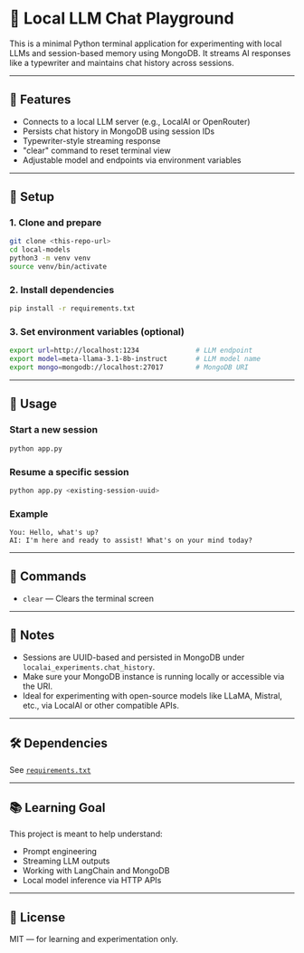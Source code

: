 # 🧠 Local LLM Chat Playground

This is a minimal Python terminal application for experimenting with local LLMs and session-based memory using MongoDB. It streams AI responses like a typewriter and maintains chat history across sessions.

---

## 🚀 Features

- Connects to a local LLM server (e.g., LocalAI or OpenRouter)
- Persists chat history in MongoDB using session IDs
- Typewriter-style streaming response
- "clear" command to reset terminal view
- Adjustable model and endpoints via environment variables

---

## 🧰 Setup

### 1. Clone and prepare
```bash
git clone <this-repo-url>
cd local-models
python3 -m venv venv
source venv/bin/activate
```

### 2. Install dependencies
```bash
pip install -r requirements.txt
```

### 3. Set environment variables (optional)
```bash
export url=http://localhost:1234              # LLM endpoint
export model=meta-llama-3.1-8b-instruct       # LLM model name
export mongo=mongodb://localhost:27017        # MongoDB URI
```

---

## 💬 Usage

### Start a new session
```bash
python app.py
```

### Resume a specific session
```bash
python app.py <existing-session-uuid>
```

### Example
```
You: Hello, what's up?
AI: I'm here and ready to assist! What's on your mind today?
```

---

## 🔄 Commands

- `clear` — Clears the terminal screen

---

## 🧠 Notes

- Sessions are UUID-based and persisted in MongoDB under `localai_experiments.chat_history`.
- Make sure your MongoDB instance is running locally or accessible via the URI.
- Ideal for experimenting with open-source models like LLaMA, Mistral, etc., via LocalAI or other compatible APIs.

---

## 🛠 Dependencies

See [`requirements.txt`](requirements.txt)

---

## 📚 Learning Goal

This project is meant to help understand:

- Prompt engineering
- Streaming LLM outputs
- Working with LangChain and MongoDB
- Local model inference via HTTP APIs

---

## 📄 License

MIT — for learning and experimentation only.
